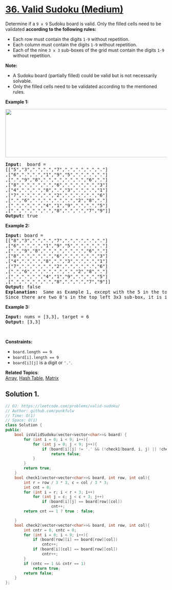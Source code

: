 # [36. Valid Sudoku (Medium)](https://leetcode.com/problems/valid-sudoku/)

<p>Determine if a <code>9 x 9</code> Sudoku board is valid. Only the filled cells need to be validated <b>according to the following rules:</b></p>

<ul>
  <li>Each row must contain the digits <code>1-9</code> without repetition.</li>
  <li>Each column must contain the digits <code>1-9</code> without repetition.</li>
  <li>Each of the nine <code>3 x 3</code> sub-boxes of the grid must contain the digits <code>1-9</code> without repetition.</li>
</ul>

<p><b>Note:</b></p>

<ul>
  <li>A Sudoku board (partially filled) could be valid but is not necessarily solvable.</li>
  <li>Only the filled cells need to be validated according to the mentioned rules.</li>
</ul>

<p><strong>Example 1:</strong></p>
<img alt="" src="https://upload.wikimedia.org/wikipedia/commons/thumb/f/ff/Sudoku-by-L2G-20050714.svg/250px-Sudoku-by-L2G-20050714.svg.png" style="width: 600px; height: 150px;">
<pre>
<strong>Input:</strong>  board = 
[["5","3",".",".","7",".",".",".","."]
,["6",".",".","1","9","5",".",".","."]
,[".","9","8",".",".",".",".","6","."]
,["8",".",".",".","6",".",".",".","3"]
,["4",".",".","8",".","3",".",".","1"]
,["7",".",".",".","2",".",".",".","6"]
,[".","6",".",".",".",".","2","8","."]
,[".",".",".","4","1","9",".",".","5"]
,[".",".",".",".","8",".",".","7","9"]]
<strong>Output:</strong> true
</pre>

<p><strong>Example 2:</strong></p>
<pre>
<strong>Input:</strong> board = 
[["8","3",".",".","7",".",".",".","."]
,["6",".",".","1","9","5",".",".","."]
,[".","9","8",".",".",".",".","6","."]
,["8",".",".",".","6",".",".",".","3"]
,["4",".",".","8",".","3",".",".","1"]
,["7",".",".",".","2",".",".",".","6"]
,[".","6",".",".",".",".","2","8","."]
,[".",".",".","4","1","9",".",".","5"]
,[".",".",".",".","8",".",".","7","9"]]
<strong>Output:</strong> false
<strong>Explanation:</strong>  Same as Example 1, except with the 5 in the top left corner being modified to 8.
Since there are two 8's in the top left 3x3 sub-box, it is invalid.
</pre>


<p><strong>Example 3:</strong></p>
<pre>
<strong>Input:</strong> nums = [3,3], target = 6
<strong>Output:</strong> [3,3]
</pre>



<p>&nbsp;</p>
<p><strong>Constraints:</strong></p>

<ul>
  <li><code>board.length == 9</code></li>
  <li><code>board[i].length == 9</code></li>
  <li><code>board[i][j]</code> is a digit or <code>'.'</code>.</li>
</ul>

**Related Topics**:  
[Array](https://leetcode.com/tag/array/), [Hash Table](https://leetcode.com/tag/hash-table/), [Matrix](https://leetcode.com/tag/matrix/)


## Solution 1.

```cpp
// OJ: https://leetcode.com/problems/valid-sudoku/
// Author: github.com/punkfulw
// Time: O(1)
// Space: O(1)
class Solution {
public:
    bool isValidSudoku(vector<vector<char>>& board) {
        for (int i = 0; i < 9; i++){
            for (int j = 0; j < 9; j++){
                if (board[i][j] != '.' && (!check1(board, i, j) || !check2(board, i, j)))
                    return false;
            }
        }
        return true;
    }
    bool check1(vector<vector<char>>& board, int row, int col){
        int r = row / 3 * 3, c = col / 3 * 3;
        int cnt = 0;
        for (int i = r; i < r + 3; i++)
            for (int j = c; j < c + 3; j++)
                if (board[i][j] == board[row][col])
                    cnt++;
        return cnt == 1 ? true : false;

    }
    bool check2(vector<vector<char>>& board, int row, int col){
        int cntr = 0, cntc = 0;
        for (int i = 0; i < 9; i++){
            if (board[row][i] == board[row][col])
                cntc++;
            if (board[i][col] == board[row][col])
                cntr++;
        }
        if (cntc == 1 && cntr == 1)
            return true;
        return false;
    }
};
```
